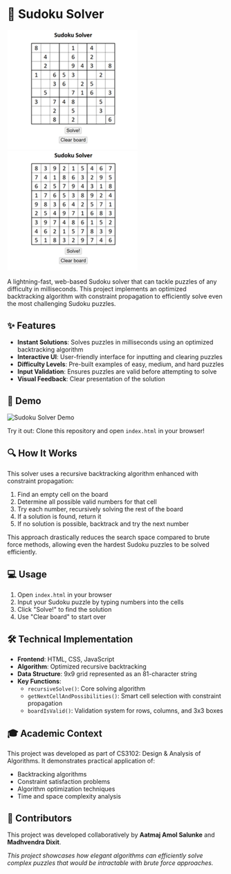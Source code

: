 # 🧩 Sudoku Solver

<div align="left">
  <img src="Images/SS-1.png" alt="Project Diagram" width="60%" />
</div>

<div align="left">
  <img src="Images/SS-2.png" alt="Project Diagram" width="60%" />
</div>

A lightning-fast, web-based Sudoku solver that can tackle puzzles of any difficulty in milliseconds. This project implements an optimized backtracking algorithm with constraint propagation to efficiently solve even the most challenging Sudoku puzzles.

## ✨ Features

- **Instant Solutions**: Solves puzzles in milliseconds using an optimized backtracking algorithm
- **Interactive UI**: User-friendly interface for inputting and clearing puzzles
- **Difficulty Levels**: Pre-built examples of easy, medium, and hard puzzles
- **Input Validation**: Ensures puzzles are valid before attempting to solve
- **Visual Feedback**: Clear presentation of the solution

## 🚀 Demo

![Sudoku Solver Demo](https://img.shields.io/badge/Live-Demo-success)

Try it out: Clone this repository and open `index.html` in your browser!

## 🔍 How It Works

This solver uses a recursive backtracking algorithm enhanced with constraint propagation:

1. Find an empty cell on the board
2. Determine all possible valid numbers for that cell
3. Try each number, recursively solving the rest of the board
4. If a solution is found, return it
5. If no solution is possible, backtrack and try the next number

This approach drastically reduces the search space compared to brute force methods, allowing even the hardest Sudoku puzzles to be solved efficiently.

## 💻 Usage

1. Open `index.html` in your browser
2. Input your Sudoku puzzle by typing numbers into the cells
3. Click "Solve!" to find the solution
4. Use "Clear board" to start over

## 🛠️ Technical Implementation

- **Frontend**: HTML, CSS, JavaScript
- **Algorithm**: Optimized recursive backtracking
- **Data Structure**: 9x9 grid represented as an 81-character string
- **Key Functions**:
  - `recursiveSolve()`: Core solving algorithm
  - `getNextCellAndPossibilities()`: Smart cell selection with constraint propagation
  - `boardIsValid()`: Validation system for rows, columns, and 3x3 boxes

## 🎓 Academic Context

This project was developed as part of CS3102: Design & Analysis of Algorithms. It demonstrates practical application of:

- Backtracking algorithms
- Constraint satisfaction problems
- Algorithm optimization techniques
- Time and space complexity analysis

## 👥 Contributors

This project was developed collaboratively by **Aatmaj Amol Salunke** and **Madhvendra Dixit**.

*This project showcases how elegant algorithms can efficiently solve complex puzzles that would be intractable with brute force approaches.*
